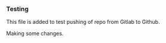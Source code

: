 ### Testing

This file is added to test pushing of repo from Gitlab to Github.

Making some changes.